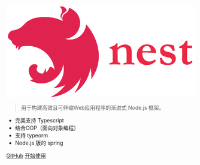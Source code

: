 ![logo](_media/icon.svg)


> 用于构建高效且可伸缩Web应用程序的渐进式 Node.js 框架。


- 完美支持 Typescript 
- 结合OOP（面向对象编程） 
- 支持 typeorm
- Node.js 版的 spring


[GitHub](https://github.com/nestjs/nest)
[开始使用](4.5/firststeps.md)